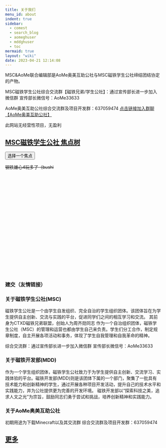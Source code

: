 ```yaml
---
title: 关于我们
menu_id: about
indent: true
sidebar:
  - comest
  - search_blog
  - aomeghuser
  - mddghuser
  - toc
mermaid: true
layout: "wiki"
date: 2023-04-21 12:14:08
---
```

<script src="https://cdn.bootcdn.net/ajax/libs/echarts/5.4.3/echarts.min.js"></script>

MSC&AoMe联合编辑部是AoMe奥美互助公社与MSC磁铁学生公社缔结团结协定的产物。

MSC磁铁学生公社综合交流群【磁铁兄弟/学生公社】：通过宣传部长进一步加入微信群
宣传部长微信号：AoMe33633

AoMe奥美互助公社综合交流群及项目开发群：637059474 
[点击链接加入群聊【AoMe奥美互助公社】](https://qm.qq.com/cgi-bin/qm/qr?k=shjQh0mRBRidgHsq-PVamzyLEDBKaeSj&jump_from=webapi&authKey=YL3iDXkmH6nQhIVgpA0JxiNR3aK5RzjqUfzQPPcA/Uikz500YgRmMYK7eKW8xIO+)

此网站无经营性项目，无盈利 

## [MSC磁铁学生公社 焦点树](focus)

<button class="bttn-unite bttn-lg bttn-primary" onclick="location.href='./focus'">选择一个焦点</button>

~~钢铁雄心4玩多了（bushi~~

<script>
function switchPostChart () {
  // 这里为了统一颜色选取的是 “明暗模式” 下的两种字体颜色，也可以自己定义
  let color = document.documentElement.getAttribute('data-theme') === null ? '#fff' : '#000'
  
  if (document.getElementById('categories-chart')) {
    let categoriesOptionNew = categoriesOption
    categoriesOptionNew.textStyle.color = color
    categoriesOptionNew.title.textStyle.color = color
    categoriesOptionNew.legend.textStyle.color = color
    categoriesChart.setOption(categoriesOptionNew)
  }
}
</script>
<!-- 文章分类统计图 -->
<div id="categories-chart"  style="border-radius: 8px; height: 300px; padding: 10px;"></div>

### 建交（友情链接）

<div id="friend-content" class="friend-content"></div>
<link rel="stylesheet" href="https://unpkg.com/qexo-friends/friends.css"/>
<script src="https://registry.npmmirror.com/qexo-friends/latest/files/Stellar/friends.js"></script>
<script>loadQexoFriends("friend-content", "https://qexo.giize.com")</script>

### 关于磁铁学生公社(MSC)
磁铁学生公社是一个由学生自发组织、完全自治的学生组织团体。该团体旨在为学生提供自主创新、交流与实践的平台，促进同学们之间的相互学习和交流。
其前身为CTXD磁铁兄弟联盟，创始人为周齐勋同志
作为一个自治组织团体，磁铁学生公社（MSC）的管理和运营也都由学生自己来负责。学生们分工合作，制定规章制度，自主开展各项活动和事务，体现了学生自我管理和自我革命的精神。

综合交流群：通过宣传部长进一步加入微信群
宣传部长微信号：AoMe33633

### 关于磁铁开发部(MDD)
作为一个学生组织团体，磁铁学生公社致力于为学生提供自主创新、交流学习、实践体验的平台。磁铁开发部(MDD)则是该团体下属的一个部门，聚集了一批具有技术能力和创新精神的学生，通过开展各种项目开发活动，提升自己的技术水平和实践能力，并为公社提供更为完善的开发环境。
磁铁开发部以“探索科技之美，追求人文之光”为宗旨，鼓励同志们勇于尝试和挑战，培养创新精神和实践能力。

### 关于AoMe奥美互助公社
初期用途为下载Minecraft以及其交流群
综合交流群及项目开发群：637059474 

## [更多](https://mscmdd.github.io/document/about/)
